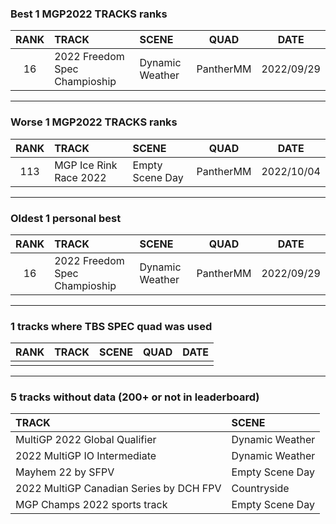 ### Best 1 MGP2022 TRACKS ranks
|RANK|TRACK|SCENE|QUAD|DATE|
|:---:|:---|:---|:---:|:---:|
|16|2022 Freedom Spec Champioship|Dynamic Weather|PantherMM|2022/09/29|
---
### Worse 1 MGP2022 TRACKS ranks
|RANK|TRACK|SCENE|QUAD|DATE|
|:---:|:---|:---|:---:|:---:|
|113|MGP Ice Rink Race 2022|Empty Scene Day|PantherMM|2022/10/04|
---
### Oldest 1 personal best
|RANK|TRACK|SCENE|QUAD|DATE|
|:---:|:---|:---|:---:|:---:|
|16|2022 Freedom Spec Champioship|Dynamic Weather|PantherMM|2022/09/29|
---
### 1 tracks where TBS SPEC quad was used
|RANK|TRACK|SCENE|QUAD|DATE|
|:---:|:---|:---|:---:|:---:|
||||||
---
### 5 tracks without data (200+ or not in leaderboard)
|TRACK|SCENE|
|:---|:---|
|MultiGP 2022 Global Qualifier|Dynamic Weather|
|2022 MultiGP IO Intermediate|Dynamic Weather|
|Mayhem 22 by SFPV|Empty Scene Day|
|2022 MultiGP Canadian Series by DCH FPV|Countryside|
|MGP Champs 2022 sports track|Empty Scene Day|
